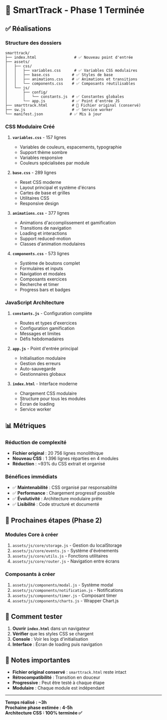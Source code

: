 # 🚀 SmartTrack - Phase 1 Terminée

## ✅ Réalisations

### **Structure des dossiers**
```
smarttrack/
├── index.html                 # ✅ Nouveau point d'entrée
├── assets/
│   ├── css/
│   │   ├── variables.css      # ✅ Variables CSS modulaires
│   │   ├── base.css          # ✅ Styles de base
│   │   ├── animations.css    # ✅ Animations et transitions
│   │   └── components.css    # ✅ Composants réutilisables
│   └── js/
│       ├── config/
│       │   └── constants.js  # ✅ Constantes globales
│       └── app.js            # ✅ Point d'entrée JS
├── smarttrack.html           # 📁 Fichier original (conservé)
├── sw.js                     # ✅ Service worker
└── manifest.json            # ✅ Mis à jour
```

### **CSS Modulaire Créé**
1. **`variables.css`** - 157 lignes
   - Variables de couleurs, espacements, typographie
   - Support thème sombre
   - Variables responsive
   - Couleurs spécialisées par module

2. **`base.css`** - 289 lignes  
   - Reset CSS moderne
   - Layout principal et système d'écrans
   - Cartes de base et grilles
   - Utilitaires CSS
   - Responsive design

3. **`animations.css`** - 377 lignes
   - Animations d'accomplissement et gamification
   - Transitions de navigation
   - Loading et interactions
   - Support reduced-motion
   - Classes d'animation modulaires

4. **`components.css`** - 573 lignes
   - Système de boutons complet
   - Formulaires et inputs
   - Navigation et modales
   - Composants exercices
   - Recherche et timer
   - Progress bars et badges

### **JavaScript Architecture**
1. **`constants.js`** - Configuration complète
   - Routes et types d'exercices
   - Configuration gamification
   - Messages et limites
   - Défis hebdomadaires

2. **`app.js`** - Point d'entrée principal
   - Initialisation modulaire
   - Gestion des erreurs
   - Auto-sauvegarde
   - Gestionnaires globaux

3. **`index.html`** - Interface moderne
   - Chargement CSS modulaire
   - Structure pour tous les modules
   - Écran de loading
   - Service worker

## 📊 Métriques

### **Réduction de complexité**
- **Fichier original** : 20 756 lignes monolithique
- **Nouveau CSS** : 1 396 lignes réparties en 4 modules
- **Réduction** : ~93% du CSS extrait et organisé

### **Bénéfices immédiats**
- ✅ **Maintenabilité** : CSS organisé par responsabilité
- ✅ **Performance** : Chargement progressif possible
- ✅ **Évolutivité** : Architecture modulaire prête
- ✅ **Lisibilité** : Code structuré et documenté

## 🎯 Prochaines étapes (Phase 2)

### **Modules Core à créer**
1. `assets/js/core/storage.js` - Gestion du localStorage
2. `assets/js/core/events.js` - Système d'événements  
3. `assets/js/core/utils.js` - Fonctions utilitaires
4. `assets/js/core/router.js` - Navigation entre écrans

### **Composants à créer**
1. `assets/js/components/modal.js` - Système modal
2. `assets/js/components/notification.js` - Notifications
3. `assets/js/components/timer.js` - Composant timer
4. `assets/js/components/charts.js` - Wrapper Chart.js

## 🔧 Comment tester

1. **Ouvrir `index.html`** dans un navigateur
2. **Vérifier** que les styles CSS se chargent
3. **Console** : Voir les logs d'initialisation
4. **Interface** : Écran de loading puis navigation

## 📝 Notes importantes

- **Fichier original conservé** : `smarttrack.html` reste intact
- **Rétrocompatibilité** : Transition en douceur
- **Progressive** : Peut être testé à chaque étape
- **Modulaire** : Chaque module est indépendant

---

**Temps réalisé : ~3h**  
**Prochaine phase estimée : 4-5h**  
**Architecture CSS : 100% terminée ✅**